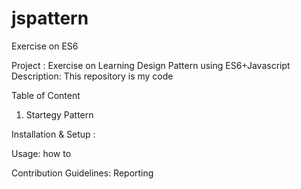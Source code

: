 # jspattern
Exercise  on ES6

Project : Exercise on Learning Design Pattern using ES6+Javascript 
Description: This repository is my code 

Table of Content
1) Startegy Pattern 


Installation & Setup :


Usage: how to 



Contribution Guidelines:
Reporting 


